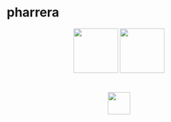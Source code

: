 # pharrera
<div align="center">
  <img height="100" src="https://stryvemarketing.com/wp-content/uploads/2016/04/welcome.gif"  />
   <img height="100" src="https://img1.picmix.com/output/stamp/normal/8/3/4/2/2432438_48352.gif"  />
</div>

###


<br clear="both">

<div align="center">
  <img height="50" src="https://web.archive.org/web/20090903025330/http://geocities.com/sagun_0204/computer002.gif"  />
</div>


###

